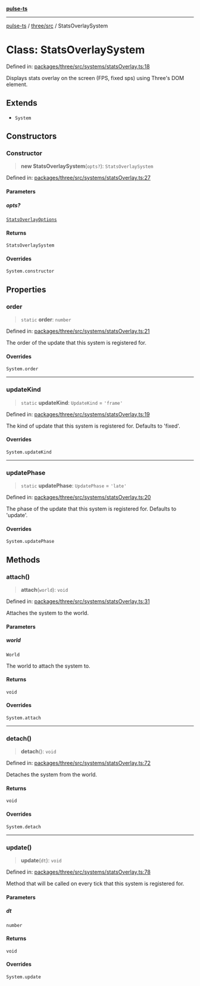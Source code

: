 [**pulse-ts**](../../../README.md)

***

[pulse-ts](../../../README.md) / [three/src](../README.md) / StatsOverlaySystem

# Class: StatsOverlaySystem

Defined in: [packages/three/src/systems/statsOverlay.ts:18](https://github.com/jlehett/pulse-ts/blob/4869ef2c4af7bf37d31e2edd2d6d1ba148133fb2/packages/three/src/systems/statsOverlay.ts#L18)

Displays stats overlay on the screen (FPS, fixed sps) using Three's DOM element.

## Extends

- `System`

## Constructors

### Constructor

> **new StatsOverlaySystem**(`opts?`): `StatsOverlaySystem`

Defined in: [packages/three/src/systems/statsOverlay.ts:27](https://github.com/jlehett/pulse-ts/blob/4869ef2c4af7bf37d31e2edd2d6d1ba148133fb2/packages/three/src/systems/statsOverlay.ts#L27)

#### Parameters

##### opts?

[`StatsOverlayOptions`](../interfaces/StatsOverlayOptions.md)

#### Returns

`StatsOverlaySystem`

#### Overrides

`System.constructor`

## Properties

### order

> `static` **order**: `number`

Defined in: [packages/three/src/systems/statsOverlay.ts:21](https://github.com/jlehett/pulse-ts/blob/4869ef2c4af7bf37d31e2edd2d6d1ba148133fb2/packages/three/src/systems/statsOverlay.ts#L21)

The order of the update that this system is registered for.

#### Overrides

`System.order`

***

### updateKind

> `static` **updateKind**: `UpdateKind` = `'frame'`

Defined in: [packages/three/src/systems/statsOverlay.ts:19](https://github.com/jlehett/pulse-ts/blob/4869ef2c4af7bf37d31e2edd2d6d1ba148133fb2/packages/three/src/systems/statsOverlay.ts#L19)

The kind of update that this system is registered for.
Defaults to 'fixed'.

#### Overrides

`System.updateKind`

***

### updatePhase

> `static` **updatePhase**: `UpdatePhase` = `'late'`

Defined in: [packages/three/src/systems/statsOverlay.ts:20](https://github.com/jlehett/pulse-ts/blob/4869ef2c4af7bf37d31e2edd2d6d1ba148133fb2/packages/three/src/systems/statsOverlay.ts#L20)

The phase of the update that this system is registered for.
Defaults to 'update'.

#### Overrides

`System.updatePhase`

## Methods

### attach()

> **attach**(`world`): `void`

Defined in: [packages/three/src/systems/statsOverlay.ts:31](https://github.com/jlehett/pulse-ts/blob/4869ef2c4af7bf37d31e2edd2d6d1ba148133fb2/packages/three/src/systems/statsOverlay.ts#L31)

Attaches the system to the world.

#### Parameters

##### world

`World`

The world to attach the system to.

#### Returns

`void`

#### Overrides

`System.attach`

***

### detach()

> **detach**(): `void`

Defined in: [packages/three/src/systems/statsOverlay.ts:72](https://github.com/jlehett/pulse-ts/blob/4869ef2c4af7bf37d31e2edd2d6d1ba148133fb2/packages/three/src/systems/statsOverlay.ts#L72)

Detaches the system from the world.

#### Returns

`void`

#### Overrides

`System.detach`

***

### update()

> **update**(`dt`): `void`

Defined in: [packages/three/src/systems/statsOverlay.ts:78](https://github.com/jlehett/pulse-ts/blob/4869ef2c4af7bf37d31e2edd2d6d1ba148133fb2/packages/three/src/systems/statsOverlay.ts#L78)

Method that will be called on every tick that this system is registered for.

#### Parameters

##### dt

`number`

#### Returns

`void`

#### Overrides

`System.update`
